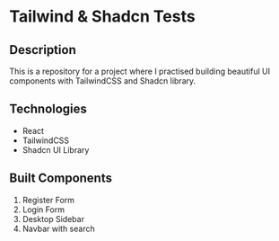 # Tailwind & Shadcn Tests

## Description

This is a repository for a project where I practised building beautiful UI components with TailwindCSS and Shadcn library.

## Technologies

-   React
-   TailwindCSS
-   Shadcn UI Library

## Built Components

1. Register Form
2. Login Form
3. Desktop Sidebar
4. Navbar with search
